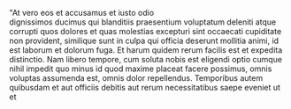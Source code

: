 "At vero eos et accusamus et iusto odio     
dignissimos ducimus qui blanditiis praesentium 
voluptatum deleniti atque corrupti quos dolores et 
quas molestias excepturi sint occaecati cupiditate 
non provident, similique sunt in culpa qui officia 
deserunt mollitia animi, id est laborum et dolorum 
fuga. Et harum quidem rerum facilis est et expedita 
distinctio. Nam libero tempore, cum soluta nobis 
est eligendi optio cumque nihil impedit quo minus 
id quod maxime placeat facere possimus, omnis 
voluptas assumenda est, omnis dolor repellendus. 
Temporibus autem quibusdam et aut officiis debitis 
aut rerum necessitatibus saepe eveniet ut et 
    
